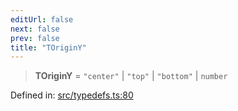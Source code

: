 ```yaml
---
editUrl: false
next: false
prev: false
title: "TOriginY"
---
```


> **TOriginY** = `"center"` \| `"top"` \| `"bottom"` \| `number`

Defined in: [src/typedefs.ts:80](https://github.com/fabricjs/fabric.js/blob/977f797255d8c56b5b68360b0d45bed33697d2e8/src/typedefs.ts#L80)
